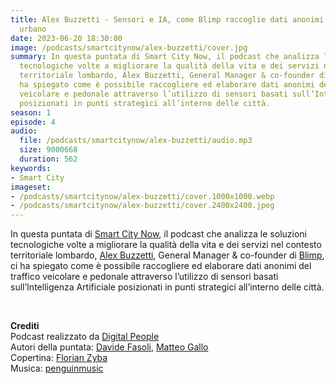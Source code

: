 ```yaml
---
title: Alex Buzzetti - Sensori e IA, come Blimp raccoglie dati anonimi sul traffico
  urbano
date: 2023-06-20 18:30:00
image: /podcasts/smartcitynow/alex-buzzetti/cover.jpg
summary: In questa puntata di Smart City Now, il podcast che analizza le soluzioni
  tecnologiche volte a migliorare la qualità della vita e dei servizi nel contesto
  territoriale lombardo, Alex Buzzetti, General Manager & co-founder di Blimp, ci
  ha spiegato come è possibile raccogliere ed elaborare dati anonimi del traffico
  veicolare e pedonale attraverso l’utilizzo di sensori basati sull’Intelligenza Artificiale
  posizionati in punti strategici all’interno delle città.
season: 1
episode: 4
audio:
  file: /podcasts/smartcitynow/alex-buzzetti/audio.mp3
  size: 9000668
  duration: 562
keywords:
- Smart City
imageset:
- /podcasts/smartcitynow/alex-buzzetti/cover.1000x1000.webp
- /podcasts/smartcitynow/alex-buzzetti/cover.2400x2400.jpeg
---
```


In questa puntata di [Smart City Now](https://www.smartcitynow.it/), il podcast che analizza le soluzioni tecnologiche volte a migliorare la qualità della vita e dei servizi nel contesto territoriale lombardo, [Alex Buzzetti](https://www.linkedin.com/in/alex-buzzetti-02646867/), General Manager & co-founder di [Blimp](https://blimp.ai/), ci ha spiegato come è possibile raccogliere ed elaborare dati anonimi del traffico veicolare e pedonale attraverso l’utilizzo di sensori basati sull’Intelligenza Artificiale posizionati in punti strategici all’interno delle città.

<br>

**Crediti**<br>
Podcast realizzato da [Digital People](https://w3id.org/digitalpeople)<br>
Autori della puntata: [Davide Fasoli](https://www.linkedin.com/in/davide-fasoli-2b3246179/), [Matteo Gallo](https://www.linkedin.com/in/matteo-gallo-4a5ab31a8/)<br>
Copertina: [Florian Zyba](https://www.linkedin.com/in/florian-zyba/)<br>
Musica: [penguinmusic](https://pixabay.com/users/penguinmusic-24940186/)